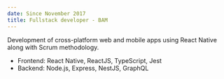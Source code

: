```yaml
---
date: Since November 2017
title: Fullstack developer - BAM
---
```


Development of cross-platform web and mobile apps using React Native along with Scrum methodology.

- Frontend: React Native, ReactJS, TypeScript, Jest
- Backend: Node.js, Express, NestJS, GraphQL
